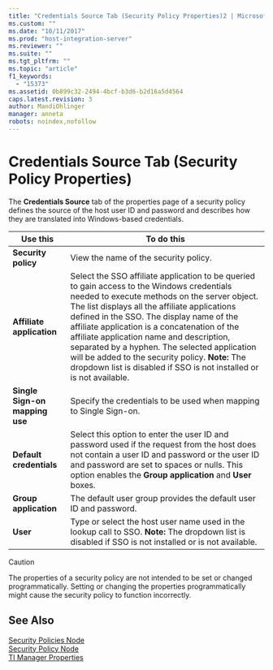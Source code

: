 ```yaml
---
title: "Credentials Source Tab (Security Policy Properties)2 | Microsoft Docs"
ms.custom: ""
ms.date: "10/11/2017"
ms.prod: "host-integration-server"
ms.reviewer: ""
ms.suite: ""
ms.tgt_pltfrm: ""
ms.topic: "article"
f1_keywords: 
  - "15373"
ms.assetid: 0b899c32-2494-4bcf-b3d6-b2d16a5d4564
caps.latest.revision: 3
author: MandiOhlinger
manager: anneta
robots: noindex,nofollow
---
```

# Credentials Source Tab (Security Policy Properties)
The **Credentials Source** tab of the properties page of a security policy defines the source of the host user ID and password and describes how they are translated into Windows-based credentials.  
  
|Use this|To do this|  
|--------------|----------------|  
|**Security policy**|View the name of the security policy.|  
|**Affiliate application**|Select the SSO affiliate application to be queried to gain access to the Windows credentials needed to execute methods on the server object. The list displays all the affiliate applications defined in the SSO. The display name of the affiliate application is a concatenation of the affiliate application name and description, separated by a hyphen. The selected application will be added to the security policy. **Note:**  The dropdown list is disabled if SSO is not installed or is not available.|  
|**Single Sign-on mapping use**|Specify the credentials to be used when mapping to Single Sign-on.|  
|**Default credentials**|Select this option to enter the user ID and password used if the request from the host does not contain a user ID and password or the user ID and password are set to spaces or nulls. This option enables the **Group application** and **User** boxes.|  
|**Group application**|The default user group provides the default user ID and password.|  
|**User**|Type or select the host user name used in the lookup call to SSO. **Note:**  The dropdown list is disabled if SSO is not installed or is not available.|  
  
> [!CAUTION]
>  The properties of a security policy are not intended to be set or changed programmatically. Setting or changing the properties programmatically might cause the security policy to function incorrectly.  
  
## See Also  
 [Security Policies Node](../core/security-policies-node.md)   
 [Security Policy Node](../core/security-policy-node.md)   
 [TI Manager Properties](../core/ti-manager-properties.md)